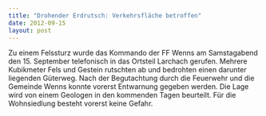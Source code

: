 ```yaml
---
title: "Drohender Erdrutsch: Verkehrsfläche betroffen"
date: 2012-09-15
layout: post
---
```


Zu einem Felssturz wurde das Kommando der FF Wenns am Samstagabend den 15. September telefonisch in das Ortsteil Larchach gerufen. Mehrere Kubikmeter Fels und Gestein rutschten ab und bedrohten einen darunter liegenden Güterweg. Nach der Begutachtung durch die Feuerwehr und die Gemeinde Wenns konnte vorerst Entwarnung gegeben werden. Die Lage wird von einem Geologen in den kommenden Tagen beurteilt. Für die Wohnsiedlung besteht vorerst keine Gefahr.